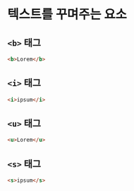# 텍스트를 꾸며주는 요소

## `<b>` 태그
```html
<b>Lorem</b>
```

## `<i>` 태그
```html
<i>ipsum</i>
```

## `<u>` 태그
```html
<u>Lorem</u>
```

## `<s>` 태그
```html
<s>ipsum</s>
```